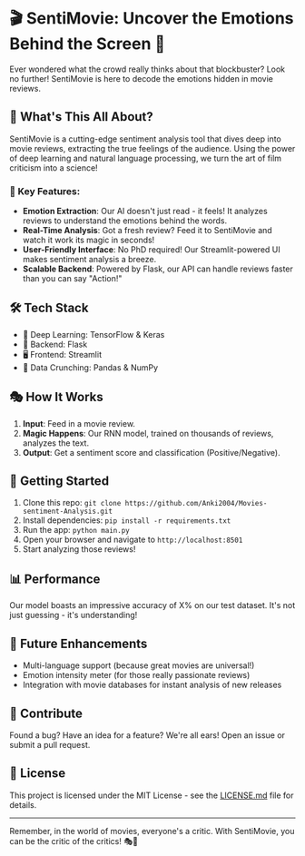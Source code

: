 # 🎬 SentiMovie: Uncover the Emotions Behind the Screen 🍿

Ever wondered what the crowd really thinks about that blockbuster? Look no further! SentiMovie is here to decode the emotions hidden in movie reviews.

## 🚀 What's This All About?

SentiMovie is a cutting-edge sentiment analysis tool that dives deep into movie reviews, extracting the true feelings of the audience. Using the power of deep learning and natural language processing, we turn the art of film criticism into a science!

### 🌟 Key Features:

- **Emotion Extraction**: Our AI doesn't just read - it feels! It analyzes reviews to understand the emotions behind the words.
- **Real-Time Analysis**: Got a fresh review? Feed it to SentiMovie and watch it work its magic in seconds!
- **User-Friendly Interface**: No PhD required! Our Streamlit-powered UI makes sentiment analysis a breeze.
- **Scalable Backend**: Powered by Flask, our API can handle reviews faster than you can say "Action!"

## 🛠 Tech Stack

- 🧠 Deep Learning: TensorFlow & Keras
- 🐍 Backend: Flask
- 🖥 Frontend: Streamlit
- 🔢 Data Crunching: Pandas & NumPy

## 🎭 How It Works

1. **Input**: Feed in a movie review.
2. **Magic Happens**: Our RNN model, trained on thousands of reviews, analyzes the text.
3. **Output**: Get a sentiment score and classification (Positive/Negative).

## 🚀 Getting Started

1. Clone this repo: `git clone https://github.com/Anki2004/Movies-sentiment-Analysis.git`
2. Install dependencies: `pip install -r requirements.txt`
3. Run the app: `python main.py`
4. Open your browser and navigate to `http://localhost:8501`
5. Start analyzing those reviews!

## 📊 Performance

Our model boasts an impressive accuracy of X% on our test dataset. It's not just guessing - it's understanding!

## 🔮 Future Enhancements

- Multi-language support (because great movies are universal!)
- Emotion intensity meter (for those really passionate reviews)
- Integration with movie databases for instant analysis of new releases

## 🤝 Contribute

Found a bug? Have an idea for a feature? We're all ears! Open an issue or submit a pull request.

## 📜 License

This project is licensed under the MIT License - see the [LICENSE.md](LICENSE.md) file for details.

---

Remember, in the world of movies, everyone's a critic. With SentiMovie, you can be the critic of the critics! 🎭🍿
